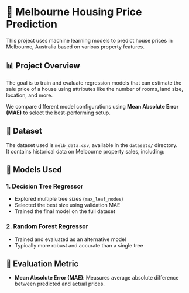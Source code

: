 # 🏡 Melbourne Housing Price Prediction

This project uses machine learning models to predict house prices in Melbourne, Australia based on various property features.

## 📊 Project Overview

The goal is to train and evaluate regression models that can estimate the sale price of a house using attributes like the number of rooms, land size, location, and more.

We compare different model configurations using **Mean Absolute Error (MAE)** to select the best-performing setup.

## 📁 Dataset

The dataset used is `melb_data.csv`, available in the `datasets/` directory.  
It contains historical data on Melbourne property sales, including:

## 🧠 Models Used

### 1. **Decision Tree Regressor**

- Explored multiple tree sizes (`max_leaf_nodes`)
- Selected the best size using validation MAE
- Trained the final model on the full dataset

### 2. **Random Forest Regressor**

- Trained and evaluated as an alternative model
- Typically more robust and accurate than a single tree

## 🧪 Evaluation Metric

- **Mean Absolute Error (MAE)**: Measures average absolute difference between predicted and actual prices.
